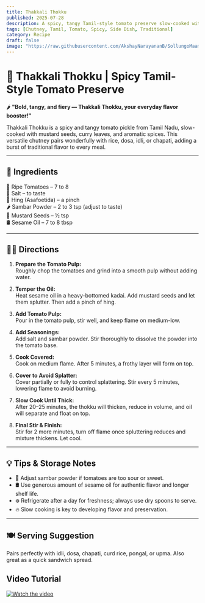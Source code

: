 ```yaml
---
title: Thakkali Thokku  
published: 2025-07-28  
description: A spicy, tangy Tamil-style tomato preserve slow-cooked with mustard seeds and sesame oil. Perfect as a flavorful side for idli, dosa, and rice dishes.  
tags: [Chutney, Tamil, Tomato, Spicy, Side Dish, Traditional]  
category: Recipe  
draft: false  
image: "https://raw.githubusercontent.com/AkshayNarayananB/SollungoMaami/master/images/tomato tokku.jpg"  
---
```


# 🍅 Thakkali Thokku | Spicy Tamil-Style Tomato Preserve

🌶️ **"Bold, tangy, and fiery — Thakkali Thokku, your everyday flavor booster!"**

Thakkali Thokku is a spicy and tangy tomato pickle from Tamil Nadu, slow-cooked with mustard seeds, curry leaves, and aromatic spices. This versatile chutney pairs wonderfully with rice, dosa, idli, or chapati, adding a burst of traditional flavor to every meal.

---

## 📝 Ingredients

🍅 Ripe Tomatoes – 7 to 8  
🧂 Salt – to taste  
🔸 Hing (Asafoetida) – a pinch  
🌶️ Sambar Powder – 2 to 3 tsp (adjust to taste)  
🌱 Mustard Seeds – ½ tsp  
🛢️ Sesame Oil – 7 to 8 tbsp  

---

## 👩‍🍳 Directions

1. **Prepare the Tomato Pulp:**  
   Roughly chop the tomatoes and grind into a smooth pulp without adding water.

2. **Temper the Oil:**  
   Heat sesame oil in a heavy-bottomed kadai. Add mustard seeds and let them splutter. Then add a pinch of hing.

3. **Add Tomato Pulp:**  
   Pour in the tomato pulp, stir well, and keep flame on medium-low.

4. **Add Seasonings:**  
   Add salt and sambar powder. Stir thoroughly to dissolve the powder into the tomato base.

5. **Cook Covered:**  
   Cook on medium flame. After 5 minutes, a frothy layer will form on top.

6. **Cover to Avoid Splatter:**  
   Cover partially or fully to control splattering. Stir every 5 minutes, lowering flame to avoid burning.

7. **Slow Cook Until Thick:**  
   After 20–25 minutes, the thokku will thicken, reduce in volume, and oil will separate and float on top.

8. **Final Stir & Finish:**  
   Stir for 2 more minutes, turn off flame once spluttering reduces and mixture thickens. Let cool.

---

## 💡 Tips & Storage Notes

- 🍅 Adjust sambar powder if tomatoes are too sour or sweet.  
- 🛢️ Use generous amount of sesame oil for authentic flavor and longer shelf life.  
- ❄️ Refrigerate after a day for freshness; always use dry spoons to serve.  
- 🔥 Slow cooking is key to developing flavor and preservation.

---

## 🍽️ Serving Suggestion

Pairs perfectly with idli, dosa, chapati, curd rice, pongal, or upma. Also great as a quick sandwich spread.

## Video Tutorial

[![Watch the video](https://img.youtube.com/vi/VIDEO_ID/0.jpg)](https://youtu.be/VxBgvUk75Ho?si=3emO8OA-NvM6W6-F)

